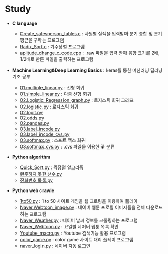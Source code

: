 # Study

* **C language** 
	* [Create_salesperson_tables.c](https://github.com/no-name-no-idea/2020-portfolio/blob/master/C%20%20language/Create_salesperson_tables.c "Create_salesperson_tables.c") : 사원별 실적을 입력받아 분기 총합 및 분기 평균을 구하는 프로그램
	* [Radix_Sort.c](https://github.com/no-name-no-idea/2020-portfolio/blob/master/C%20%20language/Radix_Sort.c "Radix_Sort.c") : 기수정렬 프로그램
	* [aplitude_change_c_code.cpp](https://github.com/no-name-no-idea/2020-portfolio/blob/master/C%20%20language/aplitude_change_c_code.cpp "aplitude_change_c_code.cpp") : .raw 파일을 입력 받아 음향 크기를 2배, 1/2배로 만든 파일을 출력하는 프로그램 

* **Machine Learning&Deep Learning Basics** : keras를 통한 머신러닝 딥러닝 기초 공부
	* [01.multiple_linear.py](https://github.com/no-name-no-idea/2020-portfolio/blob/master/Machine%20Learning%26Deep%20Learning%20Basics/01.multiple_linear.py "01.multiple_linear.py") : 선형 회귀
	* [01.simple_linear.py](https://github.com/no-name-no-idea/2020-portfolio/blob/master/Machine%20Learning%26Deep%20Learning%20Basics/01.simple_linear.py "01.simple_linear.py") : 다중 선형 회귀
	* [02.Logistic_Regression_graph.py](https://github.com/no-name-no-idea/2020-portfolio/blob/master/Machine%20Learning%26Deep%20Learning%20Basics/02.Logistic_Regression_graph.py "02.Logistic_Regression_graph.py") : 로지스틱 회귀 그래프
	* [02.logistic.py](https://github.com/no-name-no-idea/2020-portfolio/blob/master/Machine%20Learning%26Deep%20Learning%20Basics/02.logistic.py "02.logistic.py") : 로지스틱 회귀
	* [02.logit.py](https://github.com/no-name-no-idea/2020-portfolio/blob/master/Machine%20Learning%26Deep%20Learning%20Basics/02.logit.py "02.logit.py") 
	* [02.odds.py](https://github.com/no-name-no-idea/2020-portfolio/blob/master/Machine%20Learning%26Deep%20Learning%20Basics/02.odds.py "02.odds.py") 
	* [02.pandas.py](https://github.com/no-name-no-idea/2020-portfolio/blob/master/Machine%20Learning%26Deep%20Learning%20Basics/02.pandas.py "02.pandas.py") 
	* [03.label_incode.py](https://github.com/no-name-no-idea/2020-portfolio/blob/master/Machine%20Learning%26Deep%20Learning%20Basics/03.label_incode.py "03.label_incode.py") 
	* [03.label_incode_cvs.py](https://github.com/no-name-no-idea/2020-portfolio/blob/master/Machine%20Learning%26Deep%20Learning%20Basics/03.label_incode_cvs.py "03.label_incode_cvs.py") 
	* [03.softmax.py](https://github.com/no-name-no-idea/2020-portfolio/blob/master/Machine%20Learning%26Deep%20Learning%20Basics/03.softmax.py "03.softmax.py") : 소프트 맥스 회귀 
	* [03.softmax_cvs.py](https://github.com/no-name-no-idea/2020-portfolio/blob/master/Machine%20Learning%26Deep%20Learning%20Basics/03.softmax_cvs.py "03.softmax_cvs.py") : .cvs 파일을 이용한 꽃 분류

* **Python algorithm**
	* [Quick_Sort.py](https://github.com/no-name-no-idea/2020-portfolio/blob/master/Python%20algorithm/Quick_Sort.py "Quick_Sort.py") : 퀵정렬 알고리즘
	* [완주하지 못한 선수.py](https://github.com/no-name-no-idea/2020-portfolio/blob/master/Python%20algorithm/%EC%99%84%EC%A3%BC%ED%95%98%EC%A7%80%20%EB%AA%BB%ED%95%9C%20%EC%84%A0%EC%88%98.py "완주하지 못한 선수.py")
	* [전화번호 목록.py](https://github.com/no-name-no-idea/2020-portfolio/blob/master/Python%20algorithm/%EC%A0%84%ED%99%94%EB%B2%88%ED%98%B8%20%EB%AA%A9%EB%A1%9D.py "전화번호 목록.py")
	
* **Python web crawle** 
	* [1to50.py](https://github.com/no-name-no-idea/2020-portfolio/blob/master/Python%20web%20crawler/1to50.py "1to50.py")  : 1 to 50 사이트 게임을  웹 크로링을 이용하여 플레이 
	* [Naver.Webtoon_image.py](https://github.com/no-name-no-idea/2020-portfolio/blob/master/Python%20web%20crawler/Naver.Webtoon_image.py "Naver.Webtoon_image.py") : 네이버 웹툰 프로필 이미지들을 전체 다운로드 하는 프로그램
	* [Naver_Weather.py](https://github.com/no-name-no-idea/2020-portfolio/blob/master/Python%20web%20crawler/Naver_Weather.py "Naver_Weather.py") : 네이버 날씨 정보를 크롤링하는 프로그램
	* [Naver_Webtoon.py](https://github.com/no-name-no-idea/2020-portfolio/blob/master/Python%20web%20crawler/Naver_Webtoon.py "Naver_Webtoon.py") : 요일별 네이버 웹툰 목록 확인
	* [Youtube_macro.py](https://github.com/no-name-no-idea/2020-portfolio/blob/master/Python%20web%20crawler/Youtube_macro.py "Youtube_macro.py") : Youtube 검색기능 활용 프로그램
	* [color_game.py](https://github.com/no-name-no-idea/2020-portfolio/blob/master/Python%20web%20crawler/color_game.py "color_game.py") : color game 사이트 대리 플레이 프로그램
	* [naver_login.py](https://github.com/no-name-no-idea/2020-portfolio/blob/master/Python%20web%20crawler/naver_login.py "naver_login.py") : 네이버 자동 로그인
